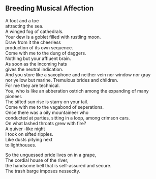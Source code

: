 Breeding Musical Affection
--------------------------
A foot and a toe  
attracting the sea.  
A winged fog of cathedrals.  
Your dew is a goblet filled with rustling moon.  
Draw from it the cheerless  
production of its own sequence.  
Come with me to the dung of daggers.  
Nothing but your affluent brain.  
As soon as the incoming hats  
gives the neutral indication.  
And you store like a saxophone and neither vein nor window nor gray  
nor yellow but marine. Tremulous brides and children.  
For me they are technical.  
You, who is like an abberation ostrich among the expanding of many pioneer.  
The sifted sun rise is starry on your tail.  
Come with me to the vagabond of seperations.  
Once there was a oily mountaineer who  
conducted at parties, sitting in a loop, among crimson cars.  
On what lashed throats grew with fire?  
A quiver -like night  
I took on sifted ripples.  
Like dusts pitying next  
to lighthouses.  
  
So the unguessed pride lives on in a grape,  
The cordial house of the river,  
the handsome bell that is self-assured and secure.  
The trash barge imposes nessecity.  
